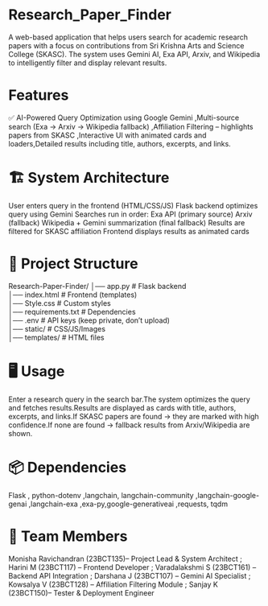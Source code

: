 # Research_Paper_Finder
A web-based application that helps users search for academic research papers with a focus on contributions from Sri Krishna Arts and Science College (SKASC). The system uses Gemini AI, Exa API, Arxiv, and Wikipedia to intelligently filter and display relevant results.

# Features

✅ AI-Powered Query Optimization using Google Gemini ,Multi-source search (Exa → Arxiv → Wikipedia fallback) ,Affiliation Filtering – highlights papers from SKASC ,Interactive UI with animated cards and loaders,Detailed results including title, authors, excerpts, and links.

# 🏗️ System Architecture

User enters query in the frontend (HTML/CSS/JS)
Flask backend optimizes query using Gemini
Searches run in order:
Exa API (primary source)
Arxiv (fallback)
Wikipedia + Gemini summarization (final fallback)
Results are filtered for SKASC affiliation
Frontend displays results as animated cards

# 📂 Project Structure
Research-Paper-Finder/
│── app.py              # Flask backend  
│── index.html          # Frontend (templates)  
│── Style.css           # Custom styles  
│── requirements.txt    # Dependencies  
│── .env                # API keys (keep private, don’t upload)  
│── static/             # CSS/JS/Images  
│── templates/          # HTML files  


# 🖥️ Usage

Enter a research query in the search bar.The system optimizes the query and fetches results.Results are displayed as cards with title, authors, excerpts, and links.If SKASC papers are found → they are marked with high confidence.If none are found → fallback results from Arxiv/Wikipedia are shown.

# 📦 Dependencies

Flask , python-dotenv ,langchain, langchain-community ,langchain-google-genai ,langchain-exa ,exa-py,google-generativeai ,requests, tqdm

# 🤝 Team Members

Monisha Ravichandran (23BCT135)– Project Lead & System Architect ;
Harini M (23BCT117) – Frontend Developer ; 
Varadalakshmi S (23BCT161) – Backend API Integration ; 
Darshana J (23BCT107) – Gemini AI Specialist ; 
Kowsalya V (23BCT128) – Affiliation Filtering Module ; 
Sanjay K (23BCT150)– Tester & Deployment Engineer 
